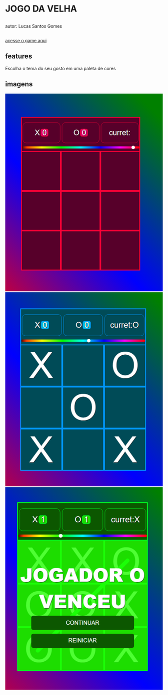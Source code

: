 <h1>JOGO DA VELHA</h1>

##

<p>autor: Lucas Santos Gomes</p>

##

<a href="https://lucassantosgomes.github.io/jogo-da-velha"> acesse o game aqui</a>

##

<h2>features</h2>
<p>Escolha o tema do seu gosto em uma paleta de cores</p>

##

<h2>imagens</h2>
      <img src="./assets/cap-jogodavelha0.png">
      <img src="./assets/cap-jogodavelha1.png">
      <img src="./assets/cap-jogodavelha2.png">
